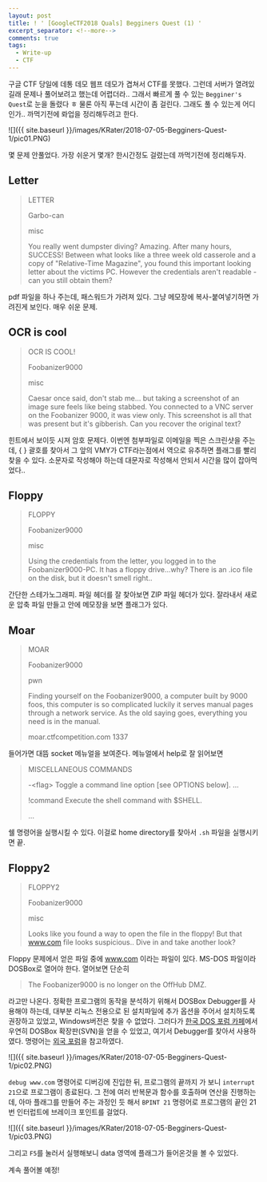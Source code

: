 ```yaml
---
layout: post
title: ! ' [GoogleCTF2018 Quals] Begginers Quest (1) '
excerpt_separator: <!--more-->
comments: true
tags:
  - Write-up
  - CTF
---
```


구글 CTF 당일에 데통 데모 웹프 데모가 겹쳐서 CTF를 못했다. 그런데 서버가 열려있길래 문제나 풀어보려고 했는데 어렵더라.. 그래서 빠르게 풀 수 있는 `Begginer's Quest`로 눈을 돌렸다 ㅎ
물론 아직 푸는데 시간이 좀 걸린다. 그래도 풀 수 있는게 어디인가.. 까먹기전에 롸업을 정리해두려고 한다.

<!--more-->

![]({{ site.baseurl }}/images/KRater/2018-07-05-Begginers-Quest-1/pic01.PNG)

몇 문제 안풀었다. 가장 쉬운거 몇개? 한시간정도 걸렸는데 까먹기전에 정리해두자.



## Letter

> LETTER
>
> Garbo-can
> 
> misc
>
> You really went dumpster diving? Amazing. After many hours, SUCCESS! Between what looks like a three week old casserole and a copy of "Relative-Time Magazine", you found this important looking letter about the victims PC. However the credentials aren't readable - can you still obtain them?

pdf 파일을 하나 주는데, 패스워드가 가려져 있다. 그냥 메모장에 복사-붙여넣기하면 가려진게 보인다. 매우 쉬운 문제.



## OCR is cool

> OCR IS COOL!
>
> Foobanizer9000
>
> misc
>
> Caesar once said, don't stab me… but taking a screenshot of an image sure feels like being stabbed. You connected to a VNC server on the Foobanizer 9000, it was view only. This screenshot is all that was present but it's gibberish. Can you recover the original text?

힌트에서 보이듯 시져 암호 문제다. 이번엔 첨부파일로 이메일을 찍은 스크린샷을 주는데, { } 괄호를 찾아서 그 앞의 VMY가 CTF라는점에서 역으로 유추하면 플래그를 빨리 찾을 수 있다. 소문자로 작성해야 하는데 대문자로 작성해서 안되서 시간을 많이 잡아먹었다..



## Floppy

> FLOPPY
>
> Foobanizer9000
>
> misc
>
> Using the credentials from the letter, you logged in to the Foobanizer9000-PC. It has a floppy drive...why? There is an .ico file on the disk, but it doesn't smell right..

간단한 스테가노그래피. 파일 헤더를 잘 찾아보면 ZIP 파일 헤더가 있다. 잘라내서 새로운 압축 파일 만들고 안에 메모장을 보면 플래그가 있다.



## Moar

> MOAR
>
> Foobanizer9000
>
> pwn
>
> Finding yourself on the Foobanizer9000, a computer built by 9000 foos, this computer is so complicated luckily it serves manual pages through a network service. As the old saying goes, everything you need is in the manual.
>
> moar.ctfcompetition.com 1337

들어가면 대뜸 socket 메뉴얼을 보여준다. 메뉴얼에서 help로 잘 읽어보면

> MISCELLANEOUS COMMANDS
>
>   -\<flag\>              Toggle a command line option [see OPTIONS below].
>  ...
>
>   !command             Execute the shell command with $SHELL.
>
> ...

쉘 명령어을 실행시킬 수 있다. 이걸로 home directory를 찾아서 `.sh` 파일을 실행시키면 끝.



## Floppy2

> FLOPPY2
>
> Foobanizer9000
>
> misc
>
> Looks like you found a way to open the file in the floppy! But that www.com file looks suspicious.. Dive in and take another look?

Floppy 문제에서 얻은 파일 중에 www.com 이라는 파일이 있다. MS-DOS 파일이라 DOSBox로 열어야 한다. 열어보면 단순히

> The Foobanizer9000 is no longer on the OffHub DMZ.

라고만 나온다. 정확한 프로그램의 동작을 분석하기 위해서 DOSBox Debugger를 사용해야 하는데, 대부분 리눅스 전용으로 된 설치파일에 추가 옵션을 주어서 설치하도록 권장하고 있었고, Windows버전은 찾을 수 없었다. 그러다가 [한국 DOS 포럼 카페](http://cafe.daum.net/dosbox)에서 우연히 DOSBox 확장판(SVN)을 얻을 수 있었고, 여기서 Debugger를 찾아서 사용하였다. 명령어는 [외국 포럼](https://www.vogons.org/viewtopic.php?t=3944)을 참고하였다.

![]({{ site.baseurl }}/images/KRater/2018-07-05-Begginers-Quest-1/pic02.PNG)

`debug www.com` 명령어로 디버깅에 진입한 뒤, 프로그램의 끝까지 가 보니 `interrupt 21`으로 프로그램이 종료된다. 그 전에 여러 반복문과 함수를 호출하며 연산을 진행하는데, 아마 플래그를 만들어 주는 과정인 듯 해서 `BPINT 21` 명령어로 프로그램의 끝인 21번 인터럽트에 브레이크 포인트를 걸었다.

![]({{ site.baseurl }}/images/KRater/2018-07-05-Begginers-Quest-1/pic03.PNG)

그리고 `F5`를 눌러서 실행해보니 data 영역에 플래그가 들어온것을 볼 수 있었다.

계속 풀어볼 예정!